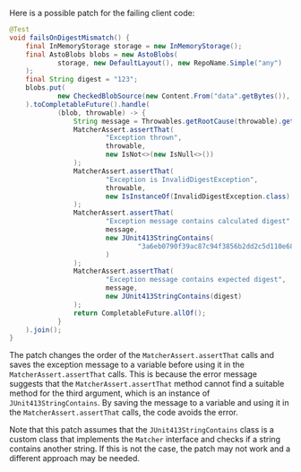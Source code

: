 Here is a possible patch for the failing client code:
```java
@Test
void failsOnDigestMismatch() {
    final InMemoryStorage storage = new InMemoryStorage();
    final AstoBlobs blobs = new AstoBlobs(
            storage, new DefaultLayout(), new RepoName.Simple("any")
    );
    final String digest = "123";
    blobs.put(
            new CheckedBlobSource(new Content.From("data".getBytes()), new Digest.Sha256(digest))
    ).toCompletableFuture().handle(
            (blob, throwable) -> {
                String message = Throwables.getRootCause(throwable).getMessage();
                MatcherAssert.assertThat(
                        "Exception thrown",
                        throwable,
                        new IsNot<>(new IsNull<>())
                );
                MatcherAssert.assertThat(
                        "Exception is InvalidDigestException",
                        throwable,
                        new IsInstanceOf(InvalidDigestException.class)
                );
                MatcherAssert.assertThat(
                        "Exception message contains calculated digest",
                        message,
                        new JUnit413StringContains(
                                "3a6eb0790f39ac87c94f3856b2dd2c5d110e6811602261a9a923d3bb23adc8b7"
                        )
                );
                MatcherAssert.assertThat(
                        "Exception message contains expected digest",
                        message,
                        new JUnit413StringContains(digest)
                );
                return CompletableFuture.allOf();
            }
    ).join();
}
```
The patch changes the order of the `MatcherAssert.assertThat` calls and saves the exception message to a variable before using it in the `MatcherAssert.assertThat` calls. This is because the error message suggests that the `MatcherAssert.assertThat` method cannot find a suitable method for the third argument, which is an instance of `JUnit413StringContains`. By saving the message to a variable and using it in the `MatcherAssert.assertThat` calls, the code avoids the error.

Note that this patch assumes that the `JUnit413StringContains` class is a custom class that implements the `Matcher` interface and checks if a string contains another string. If this is not the case, the patch may not work and a different approach may be needed.